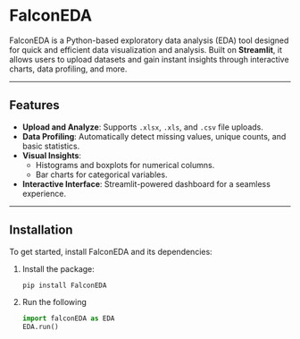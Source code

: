 # FalconEDA 

FalconEDA is a Python-based exploratory data analysis (EDA) tool designed for quick and efficient data visualization and analysis. Built on **Streamlit**, it allows users to upload datasets and gain instant insights through interactive charts, data profiling, and more.

---

## Features

- **Upload and Analyze**: Supports `.xlsx`, `.xls`, and `.csv` file uploads.
- **Data Profiling**: Automatically detect missing values, unique counts, and basic statistics.
- **Visual Insights**:
  - Histograms and boxplots for numerical columns.
  - Bar charts for categorical variables.
- **Interactive Interface**: Streamlit-powered dashboard for a seamless experience.

---

## Installation

To get started, install FalconEDA and its dependencies:

1. Install the package:
   ```bash
   pip install FalconEDA
   ```


2. Run the following
    ```python
    import falconEDA as EDA
    EDA.run()
    ```
